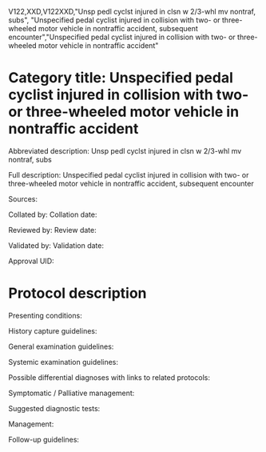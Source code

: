 V122,XXD,V122XXD,"Unsp pedl cyclst injured in clsn w 2/3-whl mv nontraf, subs", "Unspecified pedal cyclist injured in collision with two- or three-wheeled motor vehicle in nontraffic accident, subsequent encounter","Unspecified pedal cyclist injured in collision with two- or three-wheeled motor vehicle in nontraffic accident"
# Category title: Unspecified pedal cyclist injured in collision with two- or three-wheeled motor vehicle in nontraffic accident

Abbreviated description: Unsp pedl cyclst injured in clsn w 2/3-whl mv nontraf, subs

Full description: Unspecified pedal cyclist injured in collision with two- or three-wheeled motor vehicle in nontraffic accident, subsequent encounter

Sources:

Collated by:
Collation date:

Reviewed by:
Review date:

Validated by:
Validation date:

Approval UID:

# Protocol description

Presenting conditions:

History capture guidelines:

General examination guidelines:

Systemic examination guidelines:

Possible differential diagnoses with links to related protocols:

Symptomatic / Palliative management:

Suggested diagnostic tests:

Management:

Follow-up guidelines:
